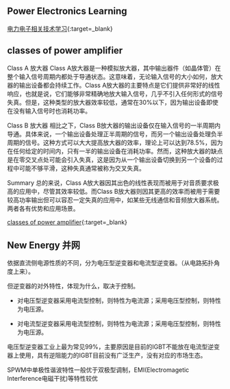 ## Power Electronics Learning

[电力电子相关技术学习](https://www.tdk.com/en/tech-mag/){:target=_blank}


## classes of power amplifier

Class A 放大器
Class A放大器是一种模拟放大器，其中输出器件（如晶体管）在整个输入信号周期内都处于导通状态。这意味着，无论输入信号的大小如何，放大器的输出设备都会持续工作。Class A放大器的主要特点是它们提供非常好的线性响应，也就是说，它们能够非常精确地放大输入信号，几乎不引入任何形式的信号失真。但是，这种类型的放大器效率较低，通常在30%以下，因为输出设备即使在没有输入信号时也消耗功率。

Class B 放大器
相比之下，Class B放大器的输出设备仅在输入信号的一半周期内导通。具体来说，一个输出设备处理正半周期的信号，而另一个输出设备处理负半周期的信号。这种方式可以大大提高放大器的效率，理论上可以达到78.5%，因为在任何给定的时间内，只有一半的输出设备在消耗功率。然而，这种放大器的缺点是在零交叉点处可能会引入失真，这是因为从一个输出设备切换到另一个设备的过程中可能不够平滑，这种失真通常被称为交叉失真。

Summary
总的来说，Class A放大器因其出色的线性表现而被用于对音质要求极高的应用中，尽管其效率较低。而Class B放大器则因其更高的效率而被用于需要较高功率输出但可以容忍一定失真的应用中，如某些无线通信和音频放大器系统。两者各有优势和应用场景。

[classes of power amplifier](https://circuitdigest.com/tutorial/classes-of-power-amplifier-explained){:target=_blank}

## New Energy 并网

依据直流侧电源性质的不同，分为电压型逆变器和电流型逆变器。（从电路拓扑角度上来）。

但逆变器的对外特性，体现为什么，取决于控制。

- 对电压型逆变器采用电流型控制，则特性为电流源；采用电压型控制，则特性为电压源。

- 对电流型逆变器采用电流型控制，则特性为电流源；采用电压型控制，则特性为电压源。

电压型逆变器工业上最为常见99%，主要原因是目前的IGBT不能放在电流型逆变器上使用，具有逆阻能力的IGBT目前没有广泛生产，没有对应的市场生态。

SPWM中单极性谐波特性一般优于双极型调制，EMI(Electromagetic Interference电磁干扰)等特性较优

